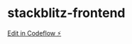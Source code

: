 # stackblitz-frontend

[Edit in Codeflow ⚡️](https://stackblitz.com/~/github.com/Atanurag/stackblitz-frontend)